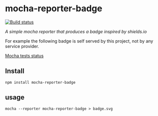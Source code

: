 # mocha-reporter-badge

[![Build status](https://img.shields.io/travis/albanm/mocha-reporter-badge.svg)](https://travis-ci.org/albanm/mocha-reporter-badge)

*A simple mocha reporter that produces a badge inspired by shields.io*

For example the following badge is self served by this project, not by any service provider.

[Mocha tests status](http://albanm.github.io/mocha-reporter-badge/mocha-badge.svg)

## Install

    npm install mocha-reporter-badge

## usage

    mocha --reporter mocha-reporter-badge > badge.svg
